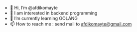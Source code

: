 - 👋 Hi, I’m @afdikomayte
- 👀 I am interested in backend programming
- 🌱 I’m currently learning GOLANG 
- 📫 How to reach me : send mail to afdikomayte@gmail.com

<!---
afdikomayte/afdikomayte is a ✨ special ✨ repository because its `README.md` (this file) appears on your GitHub profile.
You can click the Preview link to take a look at your changes.
--->
